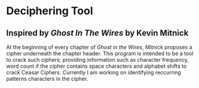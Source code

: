 # Deciphering Tool
## Inspired by _Ghost In The Wires_ by Kevin Mitnick

At the beginning of every chapter of _Ghost in the Wires_, Mitnick proposes a cipher underneath the chapter header. 
This program is intended to be a tool to crack such ciphers; providing information such as character frequency, 
word count if the cipher contains space characters and alphabet shifts to crack Ceasar Ciphers. Currently I am working
on identifying reccurring patterns characters in the cipher.
